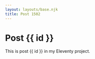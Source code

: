 ```yaml
---
layout: layouts/base.njk
title: Post 1502
---
```


# Post {{ id }}

This is post {{ id }} in my Eleventy project.
